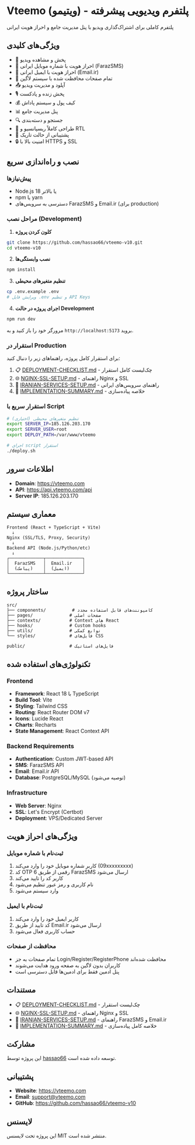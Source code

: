 # Vteemo (ویتیمو) - پلتفرم ویدیویی پیشرفته

پلتفرم کاملی برای اشتراک‌گذاری ویدیو با پنل مدیریت جامع و احراز هویت ایرانی

## ویژگی‌های کلیدی

- 🎥 پخش و مشاهده ویدیو
- 👤 احراز هویت با شماره موبایل ایرانی (FarazSMS)
- 📧 احراز هویت با ایمیل ایرانی (Email.ir)
- 🔐 تمام صفحات محافظت شده با سیستم لاگین
- 📤 آپلود و مدیریت ویدیو
- 🎙️ پخش زنده و پادکست
- 💰 کیف پول و سیستم پاداش
- 📊 پنل مدیریت جامع
- 🔍 جستجو و دسته‌بندی
- 📱 طراحی کاملاً ریسپانسیو و RTL
- 🌙 پشتیبانی از حالت تاریک
- 🔒 امنیت بالا با HTTPS و SSL

## نصب و راه‌اندازی سریع

### پیش‌نیازها

- Node.js 18 یا بالاتر
- npm یا yarn
- دسترسی به سرویس‌های FarazSMS و Email.ir (برای production)

### مراحل نصب (Development)

1. **کلون کردن پروژه**

```bash
git clone https://github.com/hassao66/vteemo-v10.git
cd vteemo-v10
```

2. **نصب وابستگی‌ها**

```bash
npm install
```

3. **تنظیم متغیرهای محیطی**

```bash
cp .env.example .env
# ویرایش فایل .env و تنظیم API Keys
```

4. **اجرای پروژه در حالت Development**

```bash
npm run dev
```

مرورگر خود را باز کنید و به `http://localhost:5173` بروید.

### استقرار در Production

برای استقرار کامل پروژه، راهنماهای زیر را دنبال کنید:

1. 📋 [DEPLOYMENT-CHECKLIST.md](./DEPLOYMENT-CHECKLIST.md) - چک‌لیست کامل استقرار
2. 🌐 [NGINX-SSL-SETUP.md](./NGINX-SSL-SETUP.md) - راهنمای Nginx و SSL
3. 📱 [IRANIAN-SERVICES-SETUP.md](./IRANIAN-SERVICES-SETUP.md) - راهنمای سرویس‌های ایرانی
4. 📖 [IMPLEMENTATION-SUMMARY.md](./IMPLEMENTATION-SUMMARY.md) - خلاصه پیاده‌سازی

### استقرار سریع با Script

```bash
# تنظیم متغیرهای محیطی (اختیاری)
export SERVER_IP=185.126.203.170
export SERVER_USER=root
export DEPLOY_PATH=/var/www/vteemo

# اجرای script استقرار
./deploy.sh
```

## اطلاعات سرور

- **Domain**: https://vteemo.com
- **API**: https://api.vteemo.com/api
- **Server IP**: 185.126.203.170

## معماری سیستم

```
Frontend (React + TypeScript + Vite)
  ↓
Nginx (SSL/TLS, Proxy, Security)
  ↓
Backend API (Node.js/Python/etc)
  ↓
┌─────────────┬──────────────┐
│  FarazSMS   │  Email.ir    │
│  (پیامک)    │  (ایمیل)     │
└─────────────┴──────────────┘
```

## ساختار پروژه

```
src/
├── components/          # کامپوننت‌های قابل استفاده مجدد
├── pages/              # صفحات اصلی
├── contexts/           # Context های React
├── hooks/              # Custom hooks
├── utils/              # توابع کمکی
└── styles/             # فایل‌های CSS

public/                 # فایل‌های استاتیک
```

## تکنولوژی‌های استفاده شده

### Frontend
- **Framework**: React 18 با TypeScript
- **Build Tool**: Vite
- **Styling**: Tailwind CSS
- **Routing**: React Router DOM v7
- **Icons**: Lucide React
- **Charts**: Recharts
- **State Management**: React Context API

### Backend Requirements
- **Authentication**: Custom JWT-based API
- **SMS**: FarazSMS API
- **Email**: Email.ir API
- **Database**: PostgreSQL/MySQL (توصیه می‌شود)

### Infrastructure
- **Web Server**: Nginx
- **SSL**: Let's Encrypt (Certbot)
- **Deployment**: VPS/Dedicated Server

## ویژگی‌های احراز هویت

### ثبت‌نام با شماره موبایل
1. کاربر شماره موبایل خود را وارد می‌کند (09xxxxxxxxx)
2. کد OTP 6 رقمی از طریق FarazSMS ارسال می‌شود
3. کاربر کد را تایید می‌کند
4. نام کاربری و رمز عبور تنظیم می‌شود
5. وارد سیستم می‌شود

### ثبت‌نام با ایمیل
1. کاربر ایمیل خود را وارد می‌کند
2. کد تایید از طریق Email.ir ارسال می‌شود
3. حساب کاربری فعال می‌شود

### محافظت از صفحات
- تمام صفحات به جز Login/Register/RegisterPhone محافظت شده‌اند
- کاربران بدون لاگین به صفحه ورود هدایت می‌شوند
- پنل ادمین فقط برای ادمین‌ها قابل دسترسی است

## مستندات

- 📋 [DEPLOYMENT-CHECKLIST.md](./DEPLOYMENT-CHECKLIST.md) - چک‌لیست استقرار
- 🌐 [NGINX-SSL-SETUP.md](./NGINX-SSL-SETUP.md) - راهنمای Nginx و SSL
- 📱 [IRANIAN-SERVICES-SETUP.md](./IRANIAN-SERVICES-SETUP.md) - راهنمای FarazSMS و Email.ir
- 📖 [IMPLEMENTATION-SUMMARY.md](./IMPLEMENTATION-SUMMARY.md) - خلاصه کامل پیاده‌سازی

## مشارکت

این پروژه توسط [hassao66](https://github.com/hassao66) توسعه داده شده است.

## پشتیبانی

- **Website**: https://vteemo.com
- **Email**: support@vteemo.com
- **GitHub**: https://github.com/hassao66/vteemo-v10

## لایسنس

این پروژه تحت لایسنس MIT منتشر شده است.
